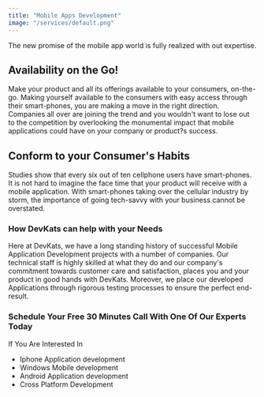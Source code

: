 ```yaml
---
title: "Mobile Apps Development"
image: "/services/default.png"
---
```


The new promise of the mobile app world is fully realized with out expertise.

## Availability on the Go!

Make your product and all its offerings available to your consumers, on-the-go. Making yourself available to the consumers with easy access through their smart-phones, you are making a move in the right direction. Companies all over are joining the trend and you wouldn't want to lose out to the competition by overlooking the monumental impact that mobile applications could have on your company or product?s success.

## Conform to your Consumer's Habits

Studies show that every six out of ten cellphone users have smart-phones. It is not hard to imagine the face time that your product will receive with a mobile application. With smart-phones taking over the cellular industry by storm, the importance of going tech-savvy with your business cannot be overstated.

### How DevKats can help with your Needs
Here at DevKats, we have a long standing history of successful Mobile Application Development projects with a number of companies. Our technical staff is highly skilled at what they do and our company's commitment towards customer care and satisfaction, places you and your product in good hands with DevKats. Moreover, we place our developed Applications through rigorous testing processes to ensure the perfect end-result.

### Schedule Your Free 30 Minutes Call With One Of Our Experts Today
If You Are Interested In

- Iphone Application development
- Windows Mobile development
- Android Application development
- Cross Platform Development